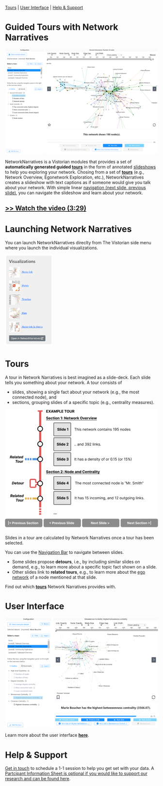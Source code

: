 [Tours](networknarratives/tours) | [User Interface](networknarratives/userinterface) | [Help & Support](#help--support)


# Guided Tours with Network Narratives

![](assets/nn.png)

NetworkNarratives is a Vistorian modules that provides a set of **automatically generated guided [tours](networknarratives/tours)** in the form of annotated [slideshows](#tours) to help you exploring your network. Chosing from a set of **[tours](networknarratives/tours)** (e.g., Network Overview, Egonetwork Exploration, etc.), NetworkNarratives creates a slideshow with text captions as if someone would give you talk about your network. With simple linear [navigation (next slide, previous slide)](networknarratives/userinterface.html#navigation-bar), you can navigate the slideshow and learn about your network.

## [>> Watch the video (3:29)](https://www.youtube.com/watch?v=qbbC131ZstM)


# Launching Network Narratives

You can launch NetworkNarratives direclty from The Vistorian side menu where you launch the individual visualizations. 

<img src="assets/vistorian-nn.png" height="300px">

# Tours

A tour in Network Narratives is best imagined as a slide-deck. Each slide tells you something about your network. A tour consists of
* slides, showing a single fact about your network (e.g., the most connected node), and 
* sections, grouping slides of a specific topic (e.g., centrality measures). 

![](networknarratives/tours.png)

Slides in a tour are calculated by Network Narratives once a tour has been selected. 

You can use the [Navigation Bar](networknarratives/userinterface.html#navigation-bar) to navigate between slides. 

* Some slides propose **detours**, i.e., by including similar slides on demand, e.g., to learn more about a specific topic fact shown on a slide. 
* Other slides link to **related tours**, e.g., to learn more about the [ego network](networknarratives/tours.html#ego-network-exploration) of a node mentioned at that slide.

Find out which **[tours](networknarratives/tours)** Network Narratives provides with.


# User Interface

![Screenshot of the user interface](networknarratives/ui-blank.png)

Learn more about the user interface **[here](networknarratives/userinterface)**.


# Help & Support 

[Get in touch](https://calendly.com/js-b/network-naratives-initial-interview?month=2022-03) to schedule a 1-1 session to help you get set with your data. A [Partcipant Information Sheet is optional if you would like to support our research and can be found here](https://docs.google.com/document/d/1t3eCX8xEGhfWX_dAsHZoTFMYa234VOZantDzy4R-RxE/edit?usp=sharing). 


